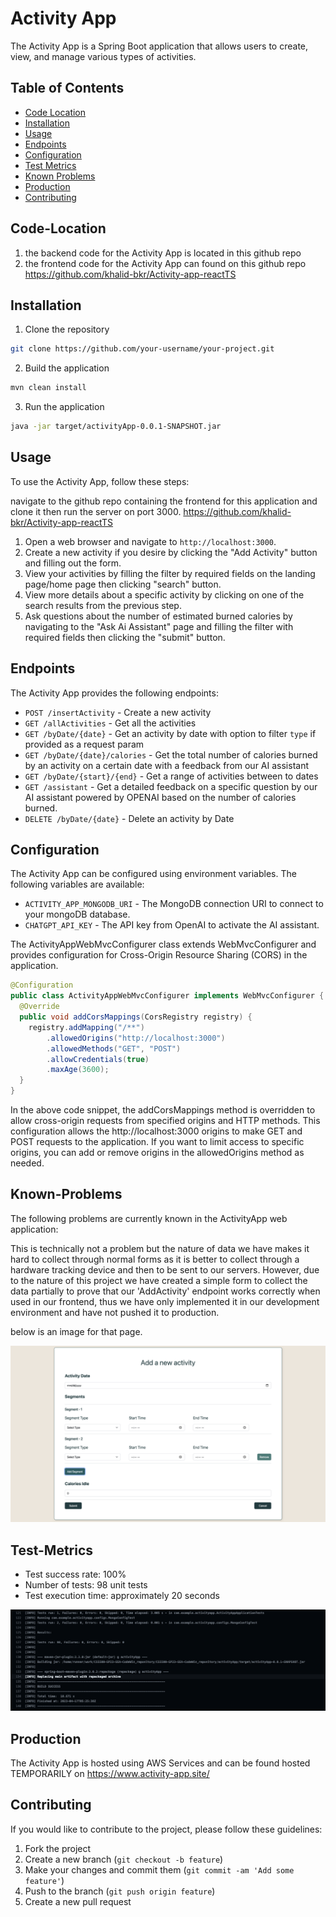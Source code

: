 # Activity App

The Activity App is a Spring Boot application that allows users to create, view, and manage various types of activities.

## Table of Contents

- [Code Location](#Code-Location)
- [Installation](#installation)
- [Usage](#usage)
- [Endpoints](#Endpoints)
- [Configuration](#configuration)
- [Test Metrics](#Test-Metrics)
- [Known Problems](#Known-Problems)
- [Production](#Production)
- [Contributing](#contributing)

## Code-Location

1. the backend code for the Activity App is located in this github repo
2. the frontend code for the Activity App can found on this github repo https://github.com/khalid-bkr/Activity-app-reactTS



## Installation

1. Clone the repository
```bash
git clone https://github.com/your-username/your-project.git
```
2. Build the application
```bash
mvn clean install
```
3. Run the application
```bash
java -jar target/activityApp-0.0.1-SNAPSHOT.jar
```


## Usage


To use the Activity App, follow these steps:

navigate to the github repo containing the frontend for this application and clone it then run the server on port 3000.
https://github.com/khalid-bkr/Activity-app-reactTS


1. Open a web browser and navigate to `http://localhost:3000`.
2. Create a new activity if you desire by clicking the "Add Activity" button and filling out the form.
3. View your activities by filling the filter by required fields on the landing page/home page then clicking "search" button.
4. View more details about a specific activity by clicking on one of the search results from the previous step.
5. Ask questions about the number of estimated burned calories by navigating to the "Ask Ai Assistant" page and filling the filter with required fields then clicking the "submit" button.

## Endpoints

The Activity App provides the following endpoints:

- `POST /insertActivity` - Create a new activity
- `GET /allActivities` - Get all the activities
- `GET /byDate/{date}` - Get an activity by date with option to filter `type` if provided as a request param
- `GET /byDate/{date}/calories` - Get the total number of calories burned by an activity on a certain date with a feedback from our AI assistant  
- `GET /byDate/{start}/{end}` - Get a range of activities between to dates
- `GET /assistant` - Get a detailed feedback on a specific question by our AI assistant powered by OPENAI based on the number of calories burned.
- `DELETE /byDate/{date}` - Delete an activity by Date

## Configuration

The Activity App can be configured using environment variables. The following variables are available:

- `ACTIVITY_APP_MONGODB_URI` - The MongoDB connection URI to connect to your mongoDB database.
- `CHATGPT_API_KEY` - The API key from OpenAI to activate the AI assistant.

The ActivityAppWebMvcConfigurer class extends WebMvcConfigurer and provides configuration for Cross-Origin Resource Sharing (CORS) in the application.

```java
@Configuration
public class ActivityAppWebMvcConfigurer implements WebMvcConfigurer {
  @Override
  public void addCorsMappings(CorsRegistry registry) {
    registry.addMapping("/**")
        .allowedOrigins("http://localhost:3000")
        .allowedMethods("GET", "POST")
        .allowCredentials(true)
        .maxAge(3600);
  }
}
```
In the above code snippet, the addCorsMappings method is overridden to allow cross-origin requests from specified origins and HTTP methods. This configuration allows the http://localhost:3000 origins to make GET and POST requests to the application. If you want to limit access to specific origins, you can add or remove origins in the allowedOrigins method as needed. 

## Known-Problems
The following problems are currently known in the ActivityApp web application:

This is technically not a problem but the nature of data we have makes it hard to collect through normal forms as it is better to collect through a hardware tracking device and then to be sent to our servers.
However, due to the nature of this project we have created a simple form to collect the data partially to prove that our 'AddActivity' endpoint works correctly when used in our frontend, thus we have only implemented it in our development environment and have not pushed it to production.

below is an image for that page.

![Add Activity Page](images/addNewActivityPage.png)

## Test-Metrics
- Test success rate: 100%
- Number of tests: 98 unit tests
- Test execution time: approximately 20 seconds

![Test Metrics](images/testMetrics.png)



## Production

The Activity App is hosted using AWS Services and can be found hosted TEMPORARILY on https://www.activity-app.site/



## Contributing

If you would like to contribute to the project, please follow these guidelines:

1. Fork the project
2. Create a new branch (`git checkout -b feature`)
3. Make your changes and commit them (`git commit -am 'Add some feature'`)
4. Push to the branch (`git push origin feature`)
5. Create a new pull request
